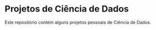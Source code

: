 # Projetos de Ciência de Dados

Este repositório contém alguns projetos pessoais de Ciência de Dados.